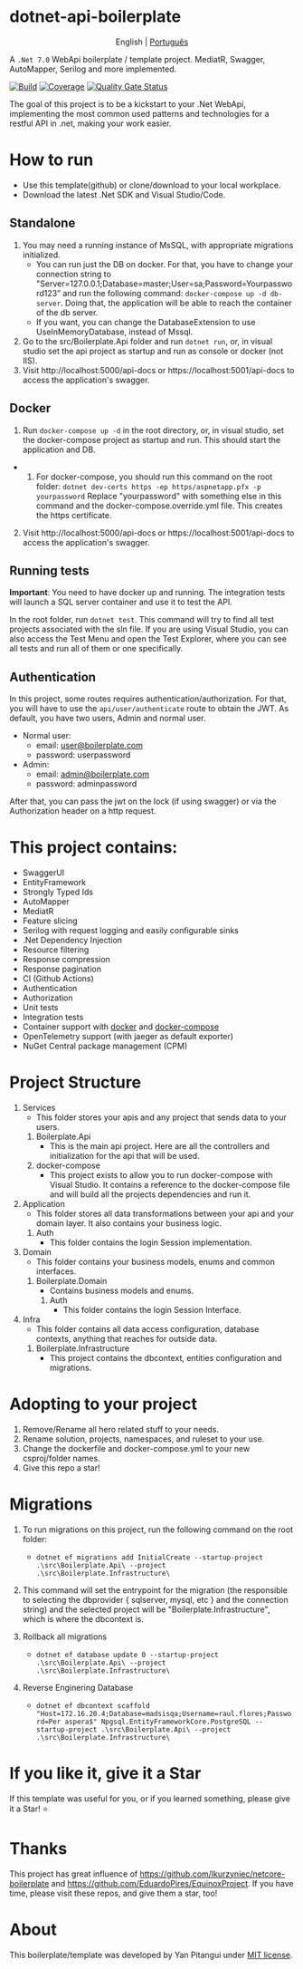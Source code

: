 # dotnet-api-boilerplate
<p align="center">
  <span>English</span> |
  <a href="https://github.com/yanpitangui/dotnet-api-boilerplate/tree/main/translations/pt-br/README.md">Português</a>
</p>

A ``.Net 7.0`` WebApi boilerplate / template project. MediatR, Swagger, AutoMapper, Serilog and more implemented. 

[![Build](https://github.com/yanpitangui/dotnet-api-boilerplate/actions/workflows/build.yml/badge.svg)](https://github.com/yanpitangui/dotnet-api-boilerplate/actions/workflows/build.yml)
[![Coverage](https://sonarcloud.io/api/project_badges/measure?project=yanpitangui_dotnet-api-boilerplate&metric=coverage)](https://sonarcloud.io/dashboard?id=yanpitangui_dotnet-api-boilerplate)
[![Quality Gate Status](https://sonarcloud.io/api/project_badges/measure?project=yanpitangui_dotnet-api-boilerplate&metric=alert_status)](https://sonarcloud.io/dashboard?id=yanpitangui_dotnet-api-boilerplate)

The goal of this project is to be a kickstart to your .Net WebApi, implementing the most common used patterns
and technologies for a restful API in .net, making your work easier.

# How to run
- Use this template(github) or clone/download to your local workplace.
- Download the latest .Net SDK and Visual Studio/Code.

## Standalone
1. You may need a running instance of MsSQL, with appropriate migrations initialized.
	- You can run just the DB on docker. For that, you have to change your connection string to "Server=127.0.0.1;Database=master;User=sa;Password=Yourpassword123” and run the following command: ``docker-compose up -d db-server``. Doing that, the application will be able to reach the container of the db server.
	- If you want, you can change the DatabaseExtension to use UseInMemoryDatabase, instead of Mssql.
2. Go to the src/Boilerplate.Api folder and run ``dotnet run``, or, in visual studio set the api project as startup and run as console or docker (not IIS).
3. Visit http://localhost:5000/api-docs or https://localhost:5001/api-docs to access the application's swagger.

## Docker
1. Run ``docker-compose up -d`` in the root directory, or, in visual studio, set the docker-compose project as startup and run. This should start the application and DB.
 - 1. For docker-compose, you should run this command on the root folder: ``dotnet dev-certs https -ep https/aspnetapp.pfx -p yourpassword``
		Replace "yourpassword" with something else in this command and the docker-compose.override.yml file.
This creates the https certificate.
2. Visit http://localhost:5000/api-docs or https://localhost:5001/api-docs to access the application's swagger.

## Running tests
**Important**: You need to have docker up and running. The integration tests will launch a SQL server container and use it to test the API.

In the root folder, run ``dotnet test``. This command will try to find all test projects associated with the sln file.
If you are using Visual Studio, you can also access the Test Menu and open the Test Explorer, where you can see all tests and run all of them or one specifically. 

## Authentication
In this project, some routes requires authentication/authorization. For that, you will have to use the ``api/user/authenticate`` route to obtain the JWT.
As default, you have two users, Admin and normal user.
- Normal user: 
	- email: user@boilerplate.com
	- password: userpassword
- Admin:
	- email: admin@boilerplate.com
	- password: adminpassword

After that, you can pass the jwt on the lock (if using swagger) or via the Authorization header on a http request.

# This project contains:
- SwaggerUI
- EntityFramework
- Strongly Typed Ids
- AutoMapper
- MediatR
- Feature slicing
- Serilog with request logging and easily configurable sinks
- .Net Dependency Injection
- Resource filtering
- Response compression
- Response pagination
- CI (Github Actions)
- Authentication
- Authorization
- Unit tests
- Integration tests
- Container support with [docker](src/Boilerplate.Api/dockerfile) and [docker-compose](docker-compose.yml)
- OpenTelemetry support (with jaeger as default exporter)
- NuGet Central package management (CPM)

# Project Structure
1. Services
	- This folder stores your apis and any project that sends data to your users.
	1. Boilerplate.Api
		- This is the main api project. Here are all the controllers and initialization for the api that will be used.
	2. docker-compose
		- This project exists to allow you to run docker-compose with Visual Studio. It contains a reference to the docker-compose file and will build all the projects dependencies and run it.
2. Application
	-  This folder stores all data transformations between your api and your domain layer. It also contains your business logic.
	1. Auth
		- This folder contains the login Session implementation.
3. Domain
	- This folder contains your business models, enums and common interfaces.
	1. Boilerplate.Domain
		- Contains business models and enums.
		1. Auth
			- This folder contains the login Session Interface.
4. Infra
	- This folder contains all data access configuration, database contexts, anything that reaches for outside data.
	1. Boilerplate.Infrastructure
		- This project contains the dbcontext, entities configuration and migrations.


# Adopting to your project
1. Remove/Rename all hero related stuff to your needs.
2. Rename solution, projects, namespaces, and ruleset to your use.
3. Change the dockerfile and docker-compose.yml to your new csproj/folder names.
3. Give this repo a star!

# Migrations
1. To run migrations on this project, run the following command on the root folder: 
	- ``dotnet ef migrations add InitialCreate --startup-project .\src\Boilerplate.Api\ --project .\src\Boilerplate.Infrastructure\``


2. This command will set the entrypoint for the migration (the responsible to selecting the dbprovider { sqlserver, mysql, etc } and the connection string) and the selected project will be "Boilerplate.Infrastructure", which is where the dbcontext is.

3. Rollback all migrations
	- ``dotnet ef database update 0 --startup-project .\src\Boilerplate.Api\ --project .\src\Boilerplate.Infrastructure\``
4. Reverse Enginering Database
	- `` dotnet ef dbcontext scaffold "Host=172.16.20.4;Database=madsisqa;Username=raul.flores;Password=Per aspera$" Npgsql.EntityFrameworkCore.PostgreSQL --startup-project .\src\Boilerplate.Api\ --project .\src\Boilerplate.Infrastructure\ ``
# If you like it, give it a Star
If this template was useful for you, or if you learned something, please give it a Star! :star:

# Thanks
This project has great influence of https://github.com/lkurzyniec/netcore-boilerplate and https://github.com/EduardoPires/EquinoxProject. If you have time, please visit these repos, and give them a star, too!

# About
This boilerplate/template was developed by Yan Pitangui under [MIT license](LICENSE).
